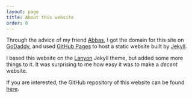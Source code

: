 ```yaml
---
layout: page
title: About this website
order: 8
---
```


Through the advice of my friend [Abbas](https://www.abbask.com/), I got the domain for this site on [GoDaddy](https://ca.godaddy.com/), and used [GitHub Pages](https://pages.github.com/) to host a static website built by [Jekyll](https://jekyllrb.com/).

I based this website on the [Lanyon](https://lanyon.getpoole.com/) Jekyll theme, but added some more things to it. It was surprising to me how easy it was to make a *decent* website.

If you are interested, the GitHub repository of this website can be found [here](https://github.com/amirtootooni/amirtootooni.github.io).